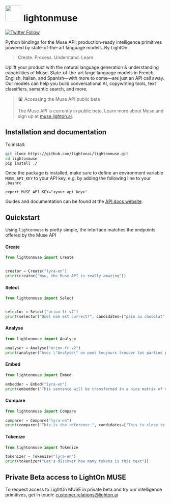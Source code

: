 # <img src="https://muse.lighton.ai/img/logo.ed57408e.png" width=50/> lightonmuse

[![Twitter Follow](https://img.shields.io/twitter/follow/LightOnIO.svg?style=social)](https://twitter.com/LightOnIO)

Python bindings for the Muse API: production-ready intelligence primitives powered by state-of-the-art language models. By LightOn.

> Create. Process. Understand. Learn.

Uplift your product with the natural language generation & understanding capabilities of Muse. State-of-the-art large language models in French, English, Italian, and Spanish—with more to come—are just an API call away. Our models can help you build conversational AI, copywriting tools, text classifiers, semantic search, and more.

> 🛣️  Accessing the Muse API public beta
>
> The Muse API is currently in public beta. Learn more about Muse and sign up at [muse.lighton.ai](https://muse.lighton.ai/).

## Installation and documentation


To install:

```bash
git clone https://github.com/lightonai/lightonmuse.git
cd lightonmuse
pip install ./
```

Once the package is installed, make sure to define an environment variable
`MUSE_API_KEY` to your API key, e.g. by adding the following line to your `.bashrc`

```
export MUSE_API_KEY="<your api key>"
```

Guides and documentation can be found at the [API docs website](https://muse.lighton.ai/docs/).

## Quickstart

Using `lightonmuse` is pretty simple, the interface matches the endpoints offered by the Muse API

#### Create
```python
from lightonmuse import Create


creator = Create("lyra-en")
print(creator("Wow, the Muse API is really amazing"))
```

#### Select
```python
from lightonmuse import Select


selector = Select("orion-fr-v2")
print(selector("Quel nom est correct?", candidates=["pain au chocolat", "chocolatine"]))
```

#### Analyse
```python
from lightonmuse import Analyse

analyser = Analyse("orion-fr-v2")
print(analyser("Avec \"Analyse\" on peut toujours trouver les parties plus surprenantes d'une phrase."))
```

#### Embed
```python
from lightonmuse import Embed

embedder = Embed("lyra-en")
print(embedder("This sentence will be transformed in a nice matrix of numbers."))
```

#### Compare
```python
from lightonmuse import Compare

comparer = Compare("lyra-en")
print(comparer("This is the reference.", candidates=["This is close to the reference", "While this is most definitely not"]))
```

#### Tokenize

```python
from lightonmuse import Tokenize

tokenizer = Tokenize("lyra-en")
print(tokenizer("Let's discover how many tokens is this text"))
```

## Private Beta access to LightOn MUSE

To request access to LightOn MUSE in private beta and try our intelligence primitives, get in touch: customer.relations@lighton.ai
